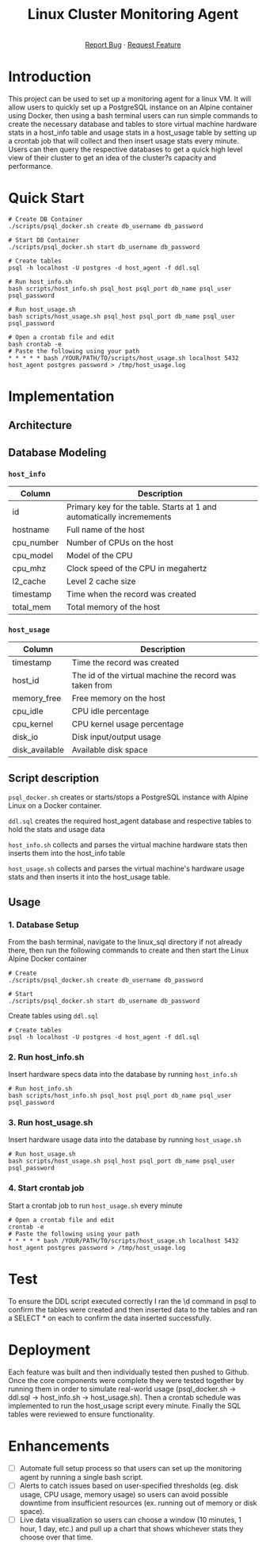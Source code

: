 <br />
<div align="center">

  <h1 align="center">Linux Cluster Monitoring Agent</h1>

  <p align="center">
    <br />
    <a href="https://github.com/ianstewart4/grocery-price-tracker/issues">Report Bug</a>
    ·
    <a href="https://github.com/ianstewart4/grocery-price-tracker/issues">Request Feature</a>
  </p>
</div>

# Introduction

This project can be used to set up a monitoring agent for a linux VM. It will allow users to quickly set up a PostgreSQL instance on an Alpine container using Docker, then using a bash terminal users can run simple commands to create the necessary database and tables to store virtual machine hardware stats in a host_info table and usage stats in a host_usage table by setting up a crontab job that will collect and then insert usage stats every minute. Users can then query the respective databases to get a quick high level view of their cluster to get an idea of the cluster?s capacity and performance.

# Quick Start
```
# Create DB Container
./scripts/psql_docker.sh create db_username db_password

# Start DB Container
./scripts/psql_docker.sh start db_username db_password

# Create tables
psql -h localhost -U postgres -d host_agent -f ddl.sql

# Run host_info.sh
bash scripts/host_info.sh psql_host psql_port db_name psql_user psql_password

# Run host_usage.sh
bash scripts/host_usage.sh psql_host psql_port db_name psql_user psql_password

# Open a crontab file and edit
bash crontab -e
# Paste the following using your path
* * * * * bash /YOUR/PATH/TO/scripts/host_usage.sh localhost 5432 host_agent postgres password > /tmp/host_usage.log
```
# Implementation

## Architecture

## Database Modeling
### `host_info`

| Column     | Description                                                           |
|------------|-----------------------------------------------------------------------|
| id         | Primary key for the table. Starts at 1 and automatically incremements |
| hostname   | Full name of the host                                                 |
| cpu_number | Number of CPUs on the host                                            |
| cpu_model  | Model of the CPU                                                      |
| cpu_mhz    | Clock speed of the CPU in megahertz                                   |
| l2_cache   | Level 2 cache size                                                    |
| timestamp  | Time when the record was created                                      |
| total_mem  | Total memory of the host                                              |
### `host_usage`

| Column         | Description                                             |
| -------------- | ------------------------------------------------------- |
| timestamp      | Time the record was created                             |
| host_id        | The id of the virtual machine the record was taken from |
| memory_free    | Free memory on the host                                 |
| cpu_idle       | CPU idle percentage                                     |
| cpu_kernel     | CPU kernel usage percentage                             |
| disk_io        | Disk input/output usage                                 |
| disk_available | Available disk space  

## Script description
`psql_docker.sh` creates or starts/stops a PostgreSQL instance with Alpine Linux on a Docker container. 

`ddl.sql`  creates the required host_agent database and respective tables to hold the stats and usage data 

`host_info.sh` collects and parses the virtual machine hardware stats then inserts them into the host_info table

`host_usage.sh` collects and parses the virtual machine's hardware usage stats and then inserts it into the host_usage table.
## Usage

### 1. Database Setup
From the bash terminal, navigate to the linux_sql directory if not already there, then run the following commands to create and then start the Linux Alpine Docker container
```
# Create
./scripts/psql_docker.sh create db_username db_password

# Start
./scripts/psql_docker.sh start db_username db_password
```
Create tables using `ddl.sql`
```
# Create tables
psql -h localhost -U postgres -d host_agent -f ddl.sql
```
### 2. Run host_info.sh
Insert hardware specs data into the database by running `host_info.sh`
```
# Run host_info.sh
bash scripts/host_info.sh psql_host psql_port db_name psql_user psql_password
```
### 3. Run host_usage.sh
Insert hardware usage data into the database by running `host_usage.sh`
```
# Run host_usage.sh
bash scripts/host_usage.sh psql_host psql_port db_name psql_user psql_password
```
### 4. Start crontab job
Start a crontab job to run `host_usage.sh` every minute
```
# Open a crontab file and edit
crontab -e
# Paste the following using your path
* * * * * bash /YOUR/PATH/TO/scripts/host_usage.sh localhost 5432 host_agent postgres password > /tmp/host_usage.log
```

# Test
To ensure the DDL script executed correctly I ran the \d command in psql to confirm the tables were created and then inserted data to the tables and ran a SELECT * on each to confirm the data inserted successfully.

# Deployment
Each feature was built and then individually tested then pushed to Github. Once the core components were complete they were tested together by running them in order to simulate real-world usage (psql_docker.sh -> ddl.sql -> host_info.sh -> host_usage.sh). Then a crontab schedule was implemented to run the host_usage script every minute. Finally the SQL tables were reviewed to ensure functionality.

# Enhancements
-[ ] Automate full setup process so that users can set up the monitoring agent by running a single bash script.
-[ ] Alerts to catch issues based on user-specified thresholds (eg. disk usage, CPU usage, memory usage) so users can avoid possible downtime from insufficient resources (ex. running out of memory or disk space).
- [ ] Live data visualization so users can choose a window (10 minutes, 1 hour, 1 day, etc.) and pull up a chart that shows whichever stats they choose over that time.
